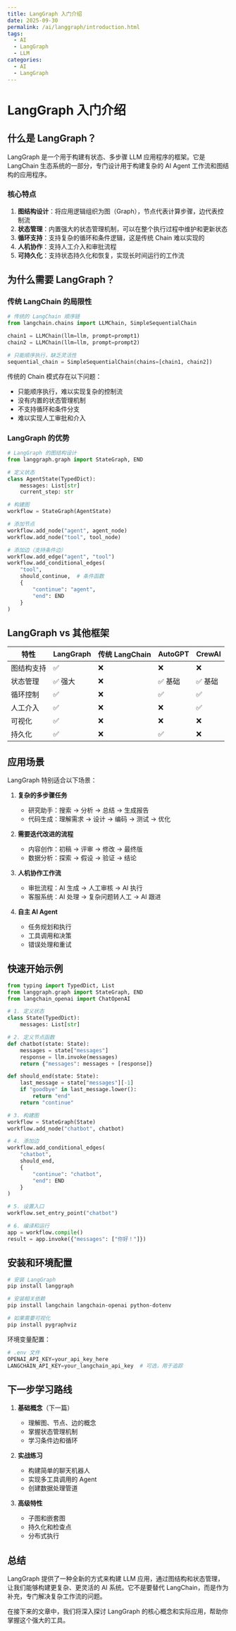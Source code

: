 ```yaml
---
title: LangGraph 入门介绍
date: 2025-09-30
permalink: /ai/langgraph/introduction.html
tags:
  - AI
  - LangGraph
  - LLM
categories:
  - AI
  - LangGraph
---
```


# LangGraph 入门介绍

## 什么是 LangGraph？

LangGraph 是一个用于构建有状态、多步骤 LLM 应用程序的框架。它是 LangChain 生态系统的一部分，专门设计用于构建复杂的 AI Agent 工作流和图结构的应用程序。

### 核心特点

1. **图结构设计**：将应用逻辑组织为图（Graph），节点代表计算步骤，边代表控制流
2. **状态管理**：内置强大的状态管理机制，可以在整个执行过程中维护和更新状态
3. **循环支持**：支持复杂的循环和条件逻辑，这是传统 Chain 难以实现的
4. **人机协作**：支持人工介入和审批流程
5. **可持久化**：支持状态持久化和恢复，实现长时间运行的工作流

## 为什么需要 LangGraph？

### 传统 LangChain 的局限性

```python
# 传统的 LangChain 顺序链
from langchain.chains import LLMChain, SimpleSequentialChain

chain1 = LLMChain(llm=llm, prompt=prompt1)
chain2 = LLMChain(llm=llm, prompt=prompt2)

# 只能顺序执行，缺乏灵活性
sequential_chain = SimpleSequentialChain(chains=[chain1, chain2])
```

传统的 Chain 模式存在以下问题：
- 只能顺序执行，难以实现复杂的控制流
- 没有内置的状态管理机制
- 不支持循环和条件分支
- 难以实现人工审批和介入

### LangGraph 的优势

```python
# LangGraph 的图结构设计
from langgraph.graph import StateGraph, END

# 定义状态
class AgentState(TypedDict):
    messages: List[str]
    current_step: str

# 构建图
workflow = StateGraph(AgentState)

# 添加节点
workflow.add_node("agent", agent_node)
workflow.add_node("tool", tool_node)

# 添加边（支持条件边）
workflow.add_edge("agent", "tool")
workflow.add_conditional_edges(
    "tool",
    should_continue,  # 条件函数
    {
        "continue": "agent",
        "end": END
    }
)
```

## LangGraph vs 其他框架

| 特性 | LangGraph | 传统 LangChain | AutoGPT | CrewAI |
|------|-----------|----------------|---------|---------|
| 图结构支持 | ✅ | ❌ | ❌ | ❌ |
| 状态管理 | ✅ 强大 | ❌ | ✅ 基础 | ✅ 基础 |
| 循环控制 | ✅ | ❌ | ✅ | ✅ |
| 人工介入 | ✅ | ❌ | ❌ | ✅ |
| 可视化 | ✅ | ❌ | ❌ | ❌ |
| 持久化 | ✅ | ❌ | ✅ | ❌ |

## 应用场景

LangGraph 特别适合以下场景：

1. **复杂的多步骤任务**
   - 研究助手：搜索 → 分析 → 总结 → 生成报告
   - 代码生成：理解需求 → 设计 → 编码 → 测试 → 优化

2. **需要迭代改进的流程**
   - 内容创作：初稿 → 评审 → 修改 → 最终版
   - 数据分析：探索 → 假设 → 验证 → 结论

3. **人机协作工作流**
   - 审批流程：AI 生成 → 人工审核 → AI 执行
   - 客服系统：AI 处理 → 复杂问题转人工 → AI 跟进

4. **自主 AI Agent**
   - 任务规划和执行
   - 工具调用和决策
   - 错误处理和重试

## 快速开始示例

```python
from typing import TypedDict, List
from langgraph.graph import StateGraph, END
from langchain_openai import ChatOpenAI

# 1. 定义状态
class State(TypedDict):
    messages: List[str]

# 2. 定义节点函数
def chatbot(state: State):
    messages = state["messages"]
    response = llm.invoke(messages)
    return {"messages": messages + [response]}

def should_end(state: State):
    last_message = state["messages"][-1]
    if "goodbye" in last_message.lower():
        return "end"
    return "continue"

# 3. 构建图
workflow = StateGraph(State)
workflow.add_node("chatbot", chatbot)

# 4. 添加边
workflow.add_conditional_edges(
    "chatbot",
    should_end,
    {
        "continue": "chatbot",
        "end": END
    }
)

# 5. 设置入口
workflow.set_entry_point("chatbot")

# 6. 编译和运行
app = workflow.compile()
result = app.invoke({"messages": ["你好！"]})
```

## 安装和环境配置

```bash
# 安装 LangGraph
pip install langgraph

# 安装相关依赖
pip install langchain langchain-openai python-dotenv

# 如果需要可视化
pip install pygraphviz
```

环境变量配置：
```python
# .env 文件
OPENAI_API_KEY=your_api_key_here
LANGCHAIN_API_KEY=your_langchain_api_key  # 可选，用于追踪
```

## 下一步学习路线

1. **基础概念**（下一篇）
   - 理解图、节点、边的概念
   - 掌握状态管理机制
   - 学习条件边和循环

2. **实战练习**
   - 构建简单的聊天机器人
   - 实现多工具调用的 Agent
   - 创建数据处理管道

3. **高级特性**
   - 子图和嵌套图
   - 持久化和检查点
   - 分布式执行

## 总结

LangGraph 提供了一种全新的方式来构建 LLM 应用，通过图结构和状态管理，让我们能够构建更复杂、更灵活的 AI 系统。它不是要替代 LangChain，而是作为补充，专门解决复杂工作流的问题。

在接下来的文章中，我们将深入探讨 LangGraph 的核心概念和实际应用，帮助你掌握这个强大的工具。